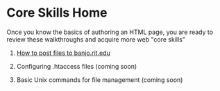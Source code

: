# Core Skills Home

Once you know the basics of authoring an HTML page, you are ready to review these walkthroughs and acquire more web "core skills"

1. [How to post files to banjo.rit.edu](ftp-upload-walkthrough.md)

2. Configuring .htaccess files (coming soon)

3. Basic Unix commands for file management (coming soon)
